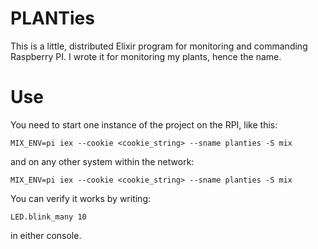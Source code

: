 # PLANTies

This is a little, distributed Elixir program for monitoring and commanding
Raspberry PI. I wrote it for monitoring my plants, hence the name.

# Use

You need to start one instance of the project on the RPI, like this:

    MIX_ENV=pi iex --cookie <cookie_string> --sname planties -S mix

and on any other system within the network:

    MIX_ENV=pi iex --cookie <cookie_string> --sname planties -S mix

You can verify it works by writing:

    LED.blink_many 10

in either console.
